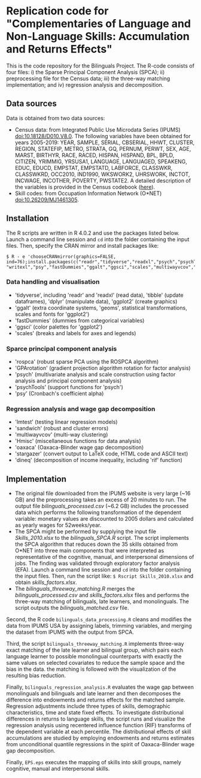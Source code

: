 # Replication code for "Complementaries of Language and Non-Language Skills: Accumulation and Returns Effects"

This is the code repository for the Bilinguals Project. The R-code consists of four files: i) the Sparse Principal Component Analysis (SPCA); ii) preprocessing file for the Census data; iii) the three-way matching implementation; and iv) regression analysis and decomposition.

## Data sources
Data is obtained from two data sources:
- Census data: from Integrated Public Use Microdata Series (IPUMS) [doi:10.18128/D010.V8.0]([doi:10.18128/D010.V8.0). The following variables have been obtained for years 2005-2019: YEAR, SAMPLE, SERIAL, CBSERIAL, HHWT, CLUSTER, REGION, STATEFIP, METRO, STRATA, GQ, PERNUM, PERWT, SEX, AGE, MARST, BIRTHYR, RACE, RACED, HISPAN, HISPAND, BPL, BPLD, CITIZEN, YRIMMIG, YRSUSA1, LANGUAGE, LANGUAGED, SPEAKENG, EDUC, EDUCD, EMPSTAT, EMPSTATD, LABFORCE, CLASSWKR, CLASSWKRD, OCC2010, IND1990, WKSWORK2,	UHRSWORK, INCTOT, INCWAGE, INCOTHER, POVERTY, PWSTATE2. A detailed description of the variables is provided in the Census codebook ([here](https://usa.ipums.org/usa-action/variables/group)).
- Skill codes: from Occupation Information Network (O\*NET) [doi:10.26209/MJ1461305](doi:10.26209/MJ1461305).

## Installation

The R scripts are written in R 4.0.2 and use the packages listed below. Launch a command line session and ``cd`` into the folder containing the input files. Then, specify the CRAN mirror and install packages like:

```
$ R - e 'chooseCRANmirror(graphics=FALSE, ind=76);install.packages(c("readr","tidyverse","readxl","psych","psychTools","GPArotation","rospca","dplyr","plot3D", "writexl","psy","fastDummies","ggalt","ggsci","scales","multiwayvcov","lmtest","Hmisc","sandwich","oaxaca","stargazer","dineq"))'
```

### Data handling and visualisation
- 'tidyverse', including 'readr' and 'readxl' (read data), 'tibble' (update dataframes), 'dplyr' (manipulate data), 'ggplot2' (create graphics)
- 'ggalt' (extra coordinate systems, 'geoms', statistical transformations, scales and fonts for 'ggplot2')
- 'fastDummies' (dummies from categorical variables)
- 'ggsci' (color palettes for 'ggplot2')
- 'scales' (breaks and labels for axes and legends)

### Sparce principal component analysis
- 'rospca' (robust sparse PCA using the ROSPCA algorithm)
- 'GPArotation' (gradient projection algorithm rotation for factor analysis)
- 'psych' (multivariate analysis and scale construction using factor analysis and principal component analysis)
- 'psychTools' (support functions for 'psych')
- 'psy' (Cronbach's coefficient alpha)

### Regression analysis and wage gap decomposition
- 'lmtest' (testing linear regression models)
- 'sandwich' (robust and cluster errors)
- 'multiwayvcov' (multi-way clustering)
- 'Hmisc' (miscellaneous functions for data analysis)
- 'oaxaca' (Oaxaca-Blinder wage gap decomposition)
- 'stargazer' (convert output to LaTeX code, HTML code and ASCII text)
- 'dineq' (decomposition of income inequality, including 'rif' function)

## Implementation

- The original file downloaded from the IPUMS website is very large (~16 GB) and the preprocessing takes an excess of 20 minutes to run. The output file *bilinguals_processed.csv* (~6.2 GB) includes the processed data which performs the following transformation of the dependent variable: monetary values are discounted to 2005 dollars and calculated as yearly wages for 52weeks/year.
- The SPCA might be performed by supplying the input file *Skills_2010.xlsx* to the *bilinguals_SPCA.R* script. The script implements the SPCA algorithm that reduces down the 35 skills obtained from O\*NET into three main components that were interpreted as representative of the cognitive, manual, and interpersonal dimensions of jobs. The finding was validated through exploratory factor analysis (EFA). Launch a command line session and ``cd`` into the folder containing the input files. Then, run the script like: ``$ Rscript Skills_2010.xlsx`` and obtain *skills_factors.xlsx*.
- The *bilinguals_threeway_matching.R* merges the *bilinguals_processed.csv* and *skills_factors.xlsx* files and performs the three-way matching of bilinguals, late learners, and monolinguals. The script outputs the *bilinguals_matched.csv* file.


Second, the R code `bilinguals_data_processing.R` cleans and modifies the data from IPUMS USA by assigning labels, trimming variables, and merging the dataset from IPUMS with the output from SPCA.

Third, the script `bilinguals_threeway_matching.R` implements three-way exact matching of the late learner and bilingual group, which pairs each language learner to possible monolingual counterparts with exactly the same values on selected covariates to reduce the sample space and the bias in the data. the matching is followed with the visualization of the resulting bias reduction. 

Finally, `bilinguals_regression_analysis.R` evaluates the wage gap between monolinguals and bilinguals and late learner and then decomposes the difference into endowments and returns effects for the matched sample. Regression adjustments include three types of skills, demographic characteristics, time and state fixed effects. To investigate distributional differences in returns to language skills, the script runs and visualize the regression analysis using recentered influence function (RIF) transforms of the dependent variable at each percentile. The distributional effects of skill accumulations are studied by employing endowments and returns estimates from unconditional quantile regressions in the spirit of Oaxaca-Blinder wage gap decomposition.

Finally, `EPS.eps` executes the mapping of skills into skill groups, namely cognitive, manual and interpersonal skills.
